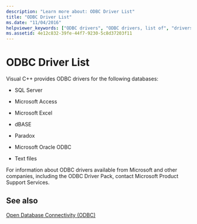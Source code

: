 ```yaml
---
description: "Learn more about: ODBC Driver List"
title: "ODBC Driver List"
ms.date: "11/04/2016"
helpviewer_keywords: ["ODBC drivers", "ODBC drivers, list of", "drivers, ODBC"]
ms.assetid: 4e12c832-39fe-44f7-9230-5c8d37203f11
---
```

# ODBC Driver List

Visual C++ provides ODBC drivers for the following databases:

- SQL Server

- Microsoft Access

- Microsoft Excel

- dBASE

- Paradox

- Microsoft Oracle ODBC

- Text files

For information about ODBC drivers available from Microsoft and other companies, including the ODBC Driver Pack, contact Microsoft Product Support Services.

## See also

[Open Database Connectivity (ODBC)](../../data/odbc/open-database-connectivity-odbc.md)

